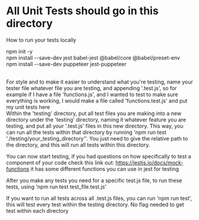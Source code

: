 # All Unit Tests should go in this directory 

How to run your tests locally <br />

npm init -y <br />
npm install --save-dev jest babel-jest @babel/core @babel/preset-env <br />
npm install --save-dev puppeteer jest-puppeteer <br />
<br />

For style and to make it easier to understand what you're testing, name your tester file whatever file you are testing, and appending '.test.js', so for example if I have a file 'functions.js', and I wanted to test to make sure everything is working, I would make a file called 'functions.test.js' and put my unit tests here<br />
Within the 'testing' directory, put all test files you are making into a new directory under the 'testing' directory, naming it whatever feature you are testing, and put all your '.test.js' files in this new directory. This way, you can run all the tests within that directory by running 'npm run test './testing/your_testing_directory''. You just need to give the relative path to the directory, and this will run all tests within this directory. 

You can now start testing, if you had questions on how specifically to test a component of your code check this link out: https://jestjs.io/docs/mock-functions it has some different functions you can use in jest for testing<br />

After you make any tests you need for a specific test.js file, to run these tests, using 'npm run test test_file.test.js'<br />

If you want to run all tests across all .test.js files, you can run 'npm run test', this will test every test within the testing directory. No flag needed to get test within each directory<br />
